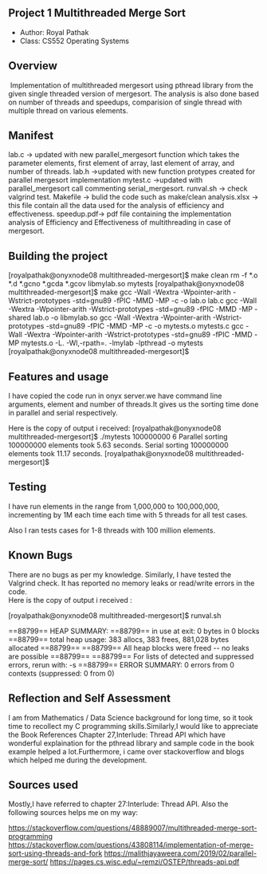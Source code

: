 ## Project 1 Multithreaded Merge Sort 

* Author: Royal Pathak
* Class: CS552 Operating Systems

## Overview
 Implementation of multithreaded mergesort using pthread library from the given single threaded version of mergesort. The analysis is also done based on number of threads and speedups, comparision of single thread with multiple thread on various elements.
 


## Manifest

lab.c -> updated with new parallel_mergesort function which takes the parameter elements, first element of array, last element of array, and number of threads.
lab.h ->updated with new function protypes created for parallel mergesort implementation
mytest.c ->updated with parallel_mergesort call commenting serial_mergesort.
runval.sh -> check valgrind test.
Makefile -> bulid the code such as make/clean
analysis.xlsx -> this file contain all the data used for the analysis of efficiency and effectiveness.
speedup.pdf-> pdf file containing the implementation analysis of Efficiency and Effectiveness of multithreading in case of mergesort.

## Building the project


[royalpathak@onyxnode08 multithreaded-mergesort]$ make clean
rm -f *.o *.d *.gcno *.gcda *.gcov libmylab.so mytests
[royalpathak@onyxnode08 multithreaded-mergesort]$ make
gcc -Wall -Wextra -Wpointer-arith -Wstrict-prototypes -std=gnu89 -fPIC -MMD -MP   -c -o lab.o lab.c
gcc -Wall -Wextra -Wpointer-arith -Wstrict-prototypes -std=gnu89 -fPIC -MMD -MP -shared lab.o -o libmylab.so
gcc -Wall -Wextra -Wpointer-arith -Wstrict-prototypes -std=gnu89 -fPIC -MMD -MP   -c -o mytests.o mytests.c
gcc -Wall -Wextra -Wpointer-arith -Wstrict-prototypes -std=gnu89 -fPIC -MMD -MP mytests.o -L. -Wl,-rpath=. -lmylab -lpthread -o mytests
[royalpathak@onyxnode08 multithreaded-mergesort]$ 



## Features and usage

I have copied the code run in onyx server.we have command line arguments, element and number of threads.It gives us the sorting time done in parallel and serial respectively.

Here is the copy of output i received:
[royalpathak@onyxnode08 multithreaded-mergesort]$ ./mytests 100000000 6
Parallel sorting 100000000 elements took 5.63 seconds.
Serial sorting 100000000 elements took 11.17 seconds.
[royalpathak@onyxnode08 multithreaded-mergesort]$ 

## Testing

I have run elements in the range from 1,000,000 to 100,000,000, incrementing by 1M each time each time with 5 threads for all test cases.

Also I ran tests cases for 1-8 threads with 100 million elements.

## Known Bugs

There are no bugs as per my knowledge.
Similarly, I have tested the Valgrind check. It has reported no memory leaks or read/write errors in the code.  
Here is the copy of output i received :

[royalpathak@onyxnode08 multithreaded-mergesort]$ runval.sh

==88799== HEAP SUMMARY:
==88799==     in use at exit: 0 bytes in 0 blocks
==88799==   total heap usage: 383 allocs, 383 frees, 881,028 bytes allocated
==88799== 
==88799== All heap blocks were freed -- no leaks are possible
==88799== 
==88799== For lists of detected and suppressed errors, rerun with: -s
==88799== ERROR SUMMARY: 0 errors from 0 contexts (suppressed: 0 from 0)


## Reflection and Self Assessment

I am from Mathematics / Data Science background for long time, so it took time to recollect my C programming skills.Similarly,I would like to appreciate the Book References Chapter 27,Interlude: Thread API which have wonderful explaination for the pthread library and sample code in the book example helped a lot.Furthermore, i came over stackoverflow and blogs which helped me during the development.


## Sources used
Mostly,I have referred to chapter 27:Interlude: Thread API. Also the following sources helps me on my way:

https://stackoverflow.com/questions/48889007/multithreaded-merge-sort-programming
https://stackoverflow.com/questions/43808114/implementation-of-merge-sort-using-threads-and-fork
https://malithjayaweera.com/2019/02/parallel-merge-sort/
https://pages.cs.wisc.edu/~remzi/OSTEP/threads-api.pdf 


